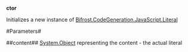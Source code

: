 **ctor**

Initializes a new instance of [Bifrost.CodeGeneration.JavaScript.Literal](Bifrost.CodeGeneration.JavaScript.Literal)

#Parameters#


##content##
[System.Object](System.Object) representing the content - the actual literal
